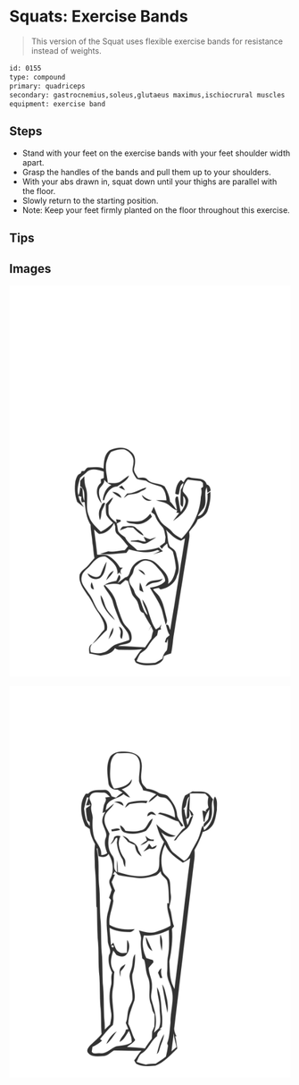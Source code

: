 # Squats: Exercise Bands

> This version of the Squat uses flexible exercise bands for resistance instead of weights.

``` 
id: 0155 
type: compound 
primary: quadriceps 
secondary: gastrocnemius,soleus,glutaeus maximus,ischiocrural muscles 
equipment: exercise band 
``` 


## Steps


 - Stand with your feet on the exercise bands with your feet shoulder width apart.
 - Grasp the handles of the bands and pull them up to your shoulders.
 - With your abs drawn in, squat down until your thighs are parallel with the floor.
 - Slowly return to the starting position.
 - Note: Keep your feet firmly planted on the floor throughout this exercise.

## Tips



## Images

![](./../svg/0155-relaxation.svg "")

![](./../svg/0155-tension.svg "")

